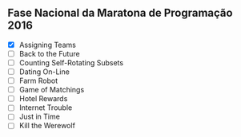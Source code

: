 ## Fase Nacional da Maratona de Programação 2016

- [x] Assigning Teams
- [ ] Back to the Future
- [ ] Counting Self-Rotating Subsets
- [ ] Dating On-Line
- [ ] Farm Robot
- [ ] Game of Matchings
- [ ] Hotel Rewards
- [ ] Internet Trouble
- [ ] Just in Time
- [ ] Kill the Werewolf

